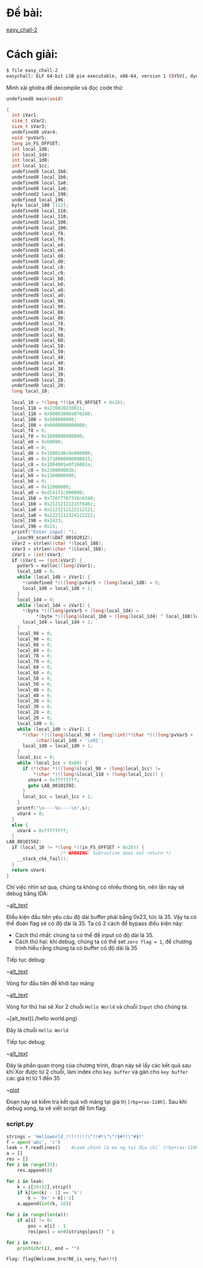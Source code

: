 # Đề bài:

[easy_chall-2](https://drive.google.com/file/d/1nZyVmcxhb5V-CbrUBK3ekEYhdSmzHAuG/view?usp=sharing)

# Cách giải:

```bash
$ file easy_chall-2 
easychall: ELF 64-bit LSB pie executable, x86-64, version 1 (SYSV), dynamically linked, interpreter /lib64/ld-linux-x86-64.so.2, BuildID[sha1]=f020f6f822ef43366d88b9ff122324885ea7861f, for GNU/Linux 3.2.0, not stripped
```

Mình xài ghidra để decompile và đọc code thử:

```C++
undefined8 main(void)

{
  int iVar1;
  size_t sVar2;
  size_t sVar3;
  undefined8 uVar4;
  void *pvVar5;
  long in_FS_OFFSET;
  int local_1d8;
  int local_1d4;
  int local_1d0;
  int local_1cc;
  undefined8 local_1b8;
  undefined8 local_1b0;
  undefined8 local_1a8;
  undefined8 local_1a0;
  undefined2 local_198;
  undefined local_196;
  byte local_188 [112];
  undefined8 local_118;
  undefined8 local_110;
  undefined8 local_108;
  undefined8 local_100;
  undefined8 local_f8;
  undefined8 local_f0;
  undefined8 local_e8;
  undefined8 local_e0;
  undefined8 local_d8;
  undefined8 local_d0;
  undefined8 local_c8;
  undefined8 local_c0;
  undefined8 local_b8;
  undefined8 local_b0;
  undefined8 local_a8;
  undefined8 local_a0;
  undefined8 local_98;
  undefined8 local_90;
  undefined8 local_88;
  undefined8 local_80;
  undefined8 local_78;
  undefined8 local_70;
  undefined8 local_68;
  undefined8 local_60;
  undefined8 local_58;
  undefined8 local_50;
  undefined8 local_48;
  undefined8 local_40;
  undefined8 local_38;
  undefined8 local_30;
  undefined8 local_28;
  undefined8 local_20;
  long local_10;
  
  local_10 = *(long *)(in_FS_OFFSET + 0x28);
  local_118 = 0x220020210011;
  local_110 = 0x90003000a070200;
  local_108 = 0x500000000;
  local_100 = 0x8000000000000;
  local_f8 = 6;
  local_f0 = 0x1000000000000;
  local_e8 = 0xb0000;
  local_e0 = 0;
  local_d8 = 0x19001d0c0e000000;
  local_d0 = 0x1f10000000000015;
  local_c8 = 0x1804001e0f16001a;
  local_c0 = 0x230000001b;
  local_b8 = 0x1300000000;
  local_b0 = 0;
  local_a8 = 0x12000000;
  local_a0 = 0xd14171c000000;
  local_1b8 = 0x726f776f316c6548;
  local_1b0 = 0x21212121215f646c;
  local_1a8 = 0x2123212122212121;
  local_1a0 = 0x2221212324212222;
  local_198 = 0x2423;
  local_196 = 0x21;
  printf("Enter input: ");
  __isoc99_scanf(&DAT_00102012);
  sVar2 = strlen((char *)local_188);
  sVar3 = strlen((char *)&local_1b8);
  iVar1 = (int)sVar3;
  if (iVar1 == (int)sVar2) {
    pvVar5 = malloc((long)iVar1);
    local_1d8 = 0;
    while (local_1d8 < iVar1) {
      *(undefined *)((long)pvVar5 + (long)local_1d8) = 0;
      local_1d8 = local_1d8 + 1;
    }
    local_1d4 = 0;
    while (local_1d4 < iVar1) {
      *(byte *)((long)pvVar5 + (long)local_1d4) =
           *(byte *)((long)&local_1b8 + (long)local_1d4) ^ local_188[local_1d4];
      local_1d4 = local_1d4 + 1;
    }
    local_98 = 0;
    local_90 = 0;
    local_88 = 0;
    local_80 = 0;
    local_78 = 0;
    local_70 = 0;
    local_68 = 0;
    local_60 = 0;
    local_58 = 0;
    local_50 = 0;
    local_48 = 0;
    local_40 = 0;
    local_38 = 0;
    local_30 = 0;
    local_28 = 0;
    local_20 = 0;
    local_1d0 = 0;
    while (local_1d0 < iVar1) {
      *(char *)((long)&local_98 + (long)(int)*(char *)((long)pvVar5 + (long)local_1d0)) =
           (char)local_1d0 + '\x01';
      local_1d0 = local_1d0 + 1;
    }
    local_1cc = 0;
    while (local_1cc < 0x80) {
      if (*(char *)((long)&local_98 + (long)local_1cc) !=
          *(char *)((long)&local_118 + (long)local_1cc)) {
        uVar4 = 0xffffffff;
        goto LAB_00101592;
      }
      local_1cc = local_1cc + 1;
    }
    printf("\n----%s----\n",s);
    uVar4 = 0;
  }
  else {
    uVar4 = 0xffffffff;
  }
LAB_00101592:
  if (local_10 != *(long *)(in_FS_OFFSET + 0x28)) {
                    /* WARNING: Subroutine does not return */
    __stack_chk_fail();
  }
  return uVar4;
}
```

Chỉ việc nhìn sơ qua, chúng ta không có nhiều thông tin, nên lần này sẽ debug bằng IDA:

~[alt_text](./easy_chall.png)

Điều kiện đầu tiên yêu câu độ dài buffer phải bằng 0x23, tức là 35. Vậy ta có thể đoán flag sẽ có độ dài là 35.
Ta có 2 cách để bypass điều kiện này:
  - Cách thứ nhất: chúng ta có thể để input có độ dài là 35.
  - Cách thứ hai: khi debug, chúng ta có thể set `zero flag = 1`, để chương trình hiểu rằng chúng ta có buffer có độ dài là 35

Tiếp tục debug:

~[alt_text](./simple_chall1.png)

Vòng for đầu tiên để khởi tạo mảng

~[alt_text](./easychall2.png)

Vòng for thứ hai sẽ Xor 2 chuỗi `Hello World` và chuỗi `Input` cho chúng ta.

~[alt_text](./hello world.png)

Đây là chuỗi `Hello World`

Tiếp tục debug:

~[alt_text](./easychall3.png)

Đây là phần quan trọng của chương trình, đoạn này sẽ lấy các kết quả sau khi Xor được từ 2 chuỗi, làm index cho `key buffer` và gán cho `key buffer` các giá trị từ 1 đến 35

~[plot](./easychall4.png)

Đoạn này sẽ kiểm tra kết quả với mảng tại giá trị `[rbp+rax-110h]`. Sau khi debug xong, ta vẽ viết script để tìm flag:


### script.py
```python
strings = 'Hel1oworld_!!!!!!!!\"!!#!\"\"!$#!!\"#$!'
f = open('abc', 'r')
leak = f.readlines()	#Leak chính là mảng tại địa chỉ [rbp+rax-110h]
a = []
res = []
for i in range(35):
	res.append(0)

for i in leak:
	k = i[29:32].strip()
	if k[len(k) - 1] == 'h':
		k = '0x' + k[:-1]
	a.append(int(k, 16))

for i in range(len(a)):
	if a[i] != 0:
		pos = a[i] - 1
		res[pos] = ord(strings[pos]) ^ i

for i in res:
	print(chr(i), end = "")
```

`Flag: flag{Welcome_bro!RE_is_very_fun!!!}`



